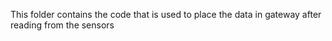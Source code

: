 This folder contains the code that is used to place the data in gateway after reading from the sensors
